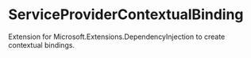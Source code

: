 # ServiceProviderContextualBinding
Extension for Microsoft.Extensions.DependencyInjection to create contextual bindings.
